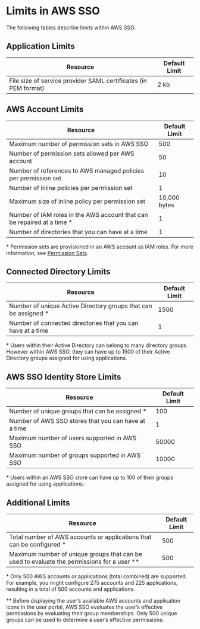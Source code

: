 # Limits in AWS SSO<a name="limits"></a>

The following tables describe limits within AWS SSO\. 

## Application Limits<a name="applicationlimits"></a>


| Resource | Default Limit | 
| --- | --- | 
|  File size of service provider SAML certificates \(in PEM format\)  | 2 kb | 

## AWS Account Limits<a name="awsaccountlimits"></a>


| Resource | Default Limit | 
| --- | --- | 
| Maximum number of permission sets in AWS SSO | 500 | 
| Number of permission sets allowed per AWS account | 50 | 
|  Number of references to AWS managed policies per permission set  | 10 | 
| Number of inline policies per permission set | 1 | 
| Maximum size of inline policy per permission set | 10,000 bytes | 
|  Number of IAM roles in the AWS account that can be repaired at a time \*  | 1 | 
|  Number of directories that you can have at a time  | 1 | 

\* Permission sets are provisioned in an AWS account as IAM roles\. For more information, see [Permission Sets](permissionsetsconcept.md)\.

## Connected Directory Limits<a name="connecteddirectorylimits"></a>


| Resource | Default Limit | 
| --- | --- | 
|  Number of unique Active Directory groups that can be assigned \*  | 1500 | 
|  Number of connected directories that you can have at a time  | 1 | 

\* Users within their Active Directory can belong to many directory groups\. However within AWS SSO, they can have up to 1500 of their Active Directory groups assigned for using applications\.

## AWS SSO Identity Store Limits<a name="ssodirectorylimits"></a>


| Resource | Default Limit | 
| --- | --- | 
|  Number of unique groups that can be assigned \*  | 100 | 
|  Number of AWS SSO stores that you can have at a time  | 1 | 
|  Maximum number of users supported in AWS SSO  | 50000 | 
| Maximum number of groups supported in AWS SSO | 10000 | 

\* Users within an AWS SSO store can have up to 100 of their groups assigned for using applications\.

## Additional Limits<a name="additionallimits"></a>


| Resource | Default Limit | 
| --- | --- | 
|  Total number of AWS accounts or applications that can be configured \*  | 500 | 
|  Maximum number of unique groups that can be used to evaluate the permissions for a user \*\*  | 500 | 

\* Only 500 AWS accounts or applications \(total combined\) are supported\. For example, you might configure 275 accounts and 225 applications, resulting in a total of 500 accounts and applications\.

\*\* Before displaying the user’s available AWS accounts and application icons in the user portal, AWS SSO evaluates the user’s effective permissions by evaluating their group memberships\. Only 500 unique groups can be used to determine a user’s effective permissions\.